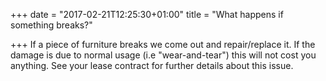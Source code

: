 +++
date = "2017-02-21T12:25:30+01:00"
title = "What happens if something breaks?"

+++
If a piece of furniture breaks we come out and repair/replace it. If the damage is due to normal usage (i.e "wear-and-tear") this will not cost you anything. See your lease contract for further details about this issue.